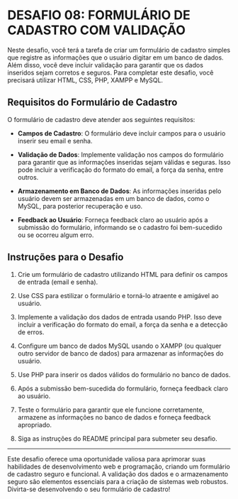 # DESAFIO 08: FORMULÁRIO DE CADASTRO COM VALIDAÇÃO
Neste desafio, você terá a tarefa de criar um formulário de cadastro simples que registre as informações que o usuário digitar em um banco de dados. Além disso, você deve incluir validação para garantir que os dados inseridos sejam corretos e seguros. Para completar este desafio, você precisará utilizar HTML, CSS, PHP, XAMPP e MySQL.

## Requisitos do Formulário de Cadastro
O formulário de cadastro deve atender aos seguintes requisitos:

* **Campos de Cadastro**: O formulário deve incluir campos para o usuário inserir seu email e senha.

* **Validação de Dados**: Implemente validação nos campos do formulário para garantir que as informações inseridas sejam válidas e seguras. Isso pode incluir a verificação do formato do email, a força da senha, entre outros.

* **Armazenamento em Banco de Dados**: As informações inseridas pelo usuário devem ser armazenadas em um banco de dados, como o MySQL, para posterior recuperação e uso.

* **Feedback ao Usuário**: Forneça feedback claro ao usuário após a submissão do formulário, informando se o cadastro foi bem-sucedido ou se ocorreu algum erro.

## Instruções para o Desafio
1. Crie um formulário de cadastro utilizando HTML para definir os campos de entrada (email e senha).

2. Use CSS para estilizar o formulário e torná-lo atraente e amigável ao usuário.

3. Implemente a validação dos dados de entrada usando PHP. Isso deve incluir a verificação do formato do email, a força da senha e a detecção de erros.

4. Configure um banco de dados MySQL usando o XAMPP (ou qualquer outro servidor de banco de dados) para armazenar as informações do usuário.

5. Use PHP para inserir os dados válidos do formulário no banco de dados.

6. Após a submissão bem-sucedida do formulário, forneça feedback claro ao usuário.

7. Teste o formulário para garantir que ele funcione corretamente, armazene as informações no banco de dados e forneça feedback apropriado.

8. Siga as instruções do README principal para submeter seu desafio.

---

Este desafio oferece uma oportunidade valiosa para aprimorar suas habilidades de desenvolvimento web e programação, criando um formulário de cadastro seguro e funcional. A validação dos dados e o armazenamento seguro são elementos essenciais para a criação de sistemas web robustos. Divirta-se desenvolvendo o seu formulário de cadastro!
